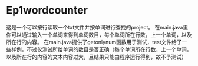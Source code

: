 # Ep1wordcounter
  这是一个可以按行读取一个txt文件并按单词进行查找的project。
  在main.java里你可以通过输入一个单词来得到单词数目，每个单词所在行数，上一个单词，以及所在行的内容。
  在main.java提供了getonlynum函数用于测试，test文件给了一些样例，不过仅测试所给单词的数目是否正确（每个单词所在行数，上一个单词，以及所在行的内容的文本内容过大，且结果只能由程序运行得到，故不予测试）
